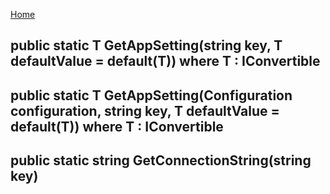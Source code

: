 [Home](Home.md)


## public static T GetAppSetting<T>(string key, T defaultValue = default(T)) where T : IConvertible ##


## public static T GetAppSetting<T>(Configuration configuration, string key, T defaultValue = default(T)) where T : IConvertible ##


## public static string GetConnectionString(string key) ##